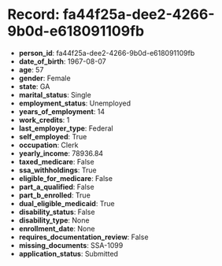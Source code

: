 # Record: fa44f25a-dee2-4266-9b0d-e618091109fb

- **person_id**: fa44f25a-dee2-4266-9b0d-e618091109fb
- **date_of_birth**: 1967-08-07
- **age**: 57
- **gender**: Female
- **state**: GA
- **marital_status**: Single
- **employment_status**: Unemployed
- **years_of_employment**: 14
- **work_credits**: 1
- **last_employer_type**: Federal
- **self_employed**: True
- **occupation**: Clerk
- **yearly_income**: 78936.84
- **taxed_medicare**: False
- **ssa_withholdings**: True
- **eligible_for_medicare**: False
- **part_a_qualified**: False
- **part_b_enrolled**: True
- **dual_eligible_medicaid**: True
- **disability_status**: False
- **disability_type**: None
- **enrollment_date**: None
- **requires_documentation_review**: False
- **missing_documents**: SSA-1099
- **application_status**: Submitted